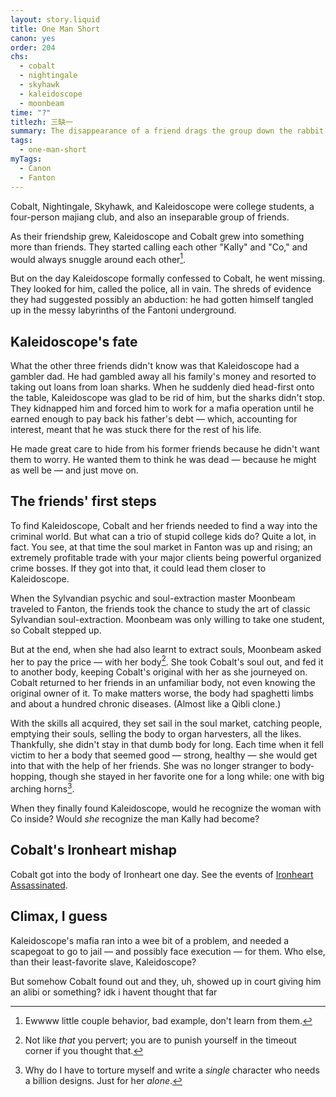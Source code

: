 ```yaml
---
layout: story.liquid
title: One Man Short
canon: yes
order: 204
chs:
  - cobalt
  - nightingale
  - skyhawk
  - kaleidoscope
  - moonbeam
time: "?"
titlezh: 三缺一
summary: The disappearance of a friend drags the group down the rabbit hole of Fantoni organized crime.
tags:
  - one-man-short
myTags:
  - Canon
  - Fanton
---
```


Cobalt, Nightingale, Skyhawk, and Kaleidoscope were college students, a four-person majiang club, and also an inseparable group of friends.

As their friendship grew, Kaleidoscope and Cobalt grew into something more than friends. They started calling each other "Kally" and "Co," and would always snuggle around each other[^1].

But on the day Kaleidoscope formally confessed to Cobalt, he went missing. They looked for him, called the police, all in vain. The shreds of evidence they had suggested possibly an abduction: he had gotten himself tangled up in the messy labyrinths of the Fantoni underground.

## Kaleidoscope's fate

What the other three friends didn't know was that Kaleidoscope had a gambler dad. He had gambled away all his family's money and resorted to taking out loans from loan sharks. When he suddenly died head-first onto the table, Kaleidoscope was glad to be rid of him, but the sharks didn't stop. They kidnapped him and forced him to work for a mafia operation until he earned enough to pay back his father's debt — which, accounting for interest, meant that he was stuck there for the rest of his life.

He made great care to hide from his former friends because he didn't want them to worry. He wanted them to think he was dead — because he might as well be — and just move on.

## The friends' first steps

To find Kaleidoscope, Cobalt and her friends needed to find a way into the criminal world. But what can a trio of stupid college kids do? Quite a lot, in fact. You see, at that time the soul market in Fanton was up and rising; an extremely profitable trade with your major clients being powerful organized crime bosses. If they got into that, it could lead them closer to Kaleidoscope.

When the Sylvandian psychic and soul-extraction master Moonbeam traveled to Fanton, the friends took the chance to study the art of classic Sylvandian soul-extraction. Moonbeam was only willing to take one student, so Cobalt stepped up.

But at the end, when she had also learnt to extract souls, Moonbeam asked her to pay the price — with her body[^2]. She took Cobalt's soul out, and fed it to another body, keeping Cobalt's original with her as she journeyed on. Cobalt returned to her friends in an unfamiliar body, not even knowing the original owner of it. To make matters worse, the body had spaghetti limbs and about a hundred chronic diseases. (Almost like a Qibli clone.)

With the skills all acquired, they set sail in the soul market, catching people, emptying their souls, selling the body to organ harvesters, all the likes. Thankfully, she didn't stay in that dumb body for long. Each time when it fell victim to her a body that seemed good — strong, healthy — she would get into that with the help of her friends. She was no longer stranger to body-hopping, though she stayed in her favorite one for a long while: one with big arching horns[^3].

When they finally found Kaleidoscope, would he recognize the woman with Co inside? Would *she* recognize the man Kally had become?

## Cobalt's Ironheart mishap

Cobalt got into the body of Ironheart one day. See the events of [Ironheart Assassinated](/stories/ironheart-assassinated/).

## Climax, I guess

Kaleidoscope's mafia ran into a wee bit of a problem, and needed a scapegoat to go to jail — and possibly face execution — for them. Who else, than their least-favorite slave, Kaleidoscope?

But somehow Cobalt found out and they, uh, showed up in court giving him an alibi or something? idk i havent thought that far

[^1]: Ewwww little couple behavior, bad example, don't learn from them.
[^2]: Not like *that* you pervert; you are to punish yourself in the timeout corner if you thought that.
[^3]: Why do I have to torture myself and write a *single* character who needs a billion designs. Just for her *alone*.
